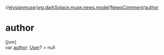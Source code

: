 //[elysianmuse](../../../index.md)/[org.darkSolace.muse.news.model](../index.md)/[NewsComment](index.md)/[author](author.md)

# author

[jvm]\
var [author](author.md): [User](../../org.darkSolace.muse.user.model/-user/index.md)? = null
